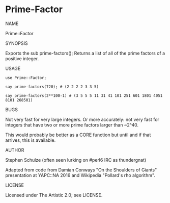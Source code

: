 # Prime-Factor

NAME

Prime::Factor

SYNOPSIS

Exports the sub prime-factors();
Returns a list of all of the prime factors of a positive integer.

USAGE

    use Prime::Factor;

    say prime-factors(720); # (2 2 2 2 3 3 5)

    say prime-factors(2**100-1) # (3 5 5 5 11 31 41 101 251 601 1801 4051 8101 268501)


BUGS

Not very fast for very large integers. Or more accurately: not very fast for
integers that have two or more prime factors larger than ~2^40.

This would probably be better as a CORE function but until and if that arrives,
this is available.

AUTHOR

Stephen Schulze (often seen lurking on #perl6 IRC as thundergnat)

Adapted from code from Damian Conways "On the Shoulders of Giants"
presentation at YAPC::NA 2016 and Wikipedia "Pollard's rho algorithm".

LICENSE

Licensed under The Artistic 2.0; see LICENSE.
